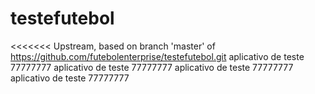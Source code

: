 # testefutebol
<<<<<<< Upstream, based on branch 'master' of https://github.com/futebolenterprise/testefutebol.git
aplicativo de teste 77777777
aplicativo de teste 77777777
aplicativo de teste 77777777
aplicativo de teste 77777777


